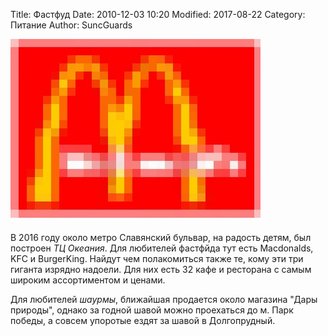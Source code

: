 ﻿Title: Фастфуд
Date: 2010-12-03 10:20
Modified: 2017-08-22
Category: Питание
Author: SuncGuards

![Здесь должна быть картинка](../img/food/fastfood.jpg)

В 2016 году около метро Славянский бульвар, на радость детям, был построен *ТЦ Океания*. Для любителей фастфйда тут есть Macdonalds, KFC и BurgerKing. Найдут чем полакомиться также те, кому эти три гиганта изрядно надоели. Для них есть 32 кафе и ресторана с самым широким ассортиментом и ценами. 

Для любителей *шаурмы*, ближайшая продается около магазина "Дары природы", однако за годной шавой можно проехаться до м. Парк победы, а совсем упоротые ездят за шавой в Долгопрудный.  